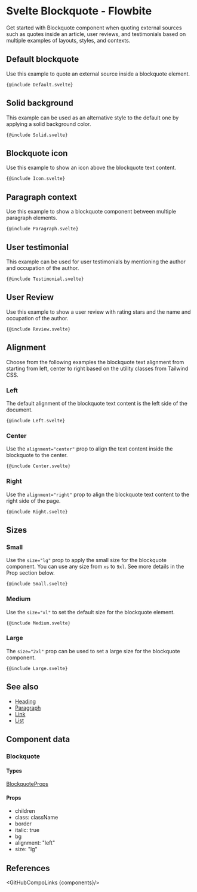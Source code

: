 # Svelte Blockquote - Flowbite


Get started with Blockquote component when quoting external sources such as quotes inside an article, user reviews, and testimonials based on multiple examples of layouts, styles, and contexts.

## Default blockquote

Use this example to quote an external source inside a blockquote element.

```svelte
{@include Default.svelte}
```

## Solid background

This example can be used as an alternative style to the default one by applying a solid background color.

```svelte
{@include Solid.svelte}
```

## Blockquote icon

Use this example to show an icon above the blockquote text content.

```svelte
{@include Icon.svelte}
```

## Paragraph context

Use this example to show a blockquote component between multiple paragraph elements.

```svelte
{@include Paragraph.svelte}
```

## User testimonial

This example can be used for user testimonials by mentioning the author and occupation of the author.

```svelte
{@include Testimonial.svelte}
```

## User Review

Use this example to show a user review with rating stars and the name and occupation of the author.

```svelte
{@include Review.svelte}
```

## Alignment

Choose from the following examples the blockquote text alignment from starting from left, center to right based on the utility classes from Tailwind CSS.

### Left

The default alignment of the blockquote text content is the left side of the document.

```svelte
{@include Left.svelte}
```

### Center

Use the `alignment="center"` prop to align the text content inside the blockquote to the center.

```svelte
{@include Center.svelte}
```

### Right

Use the `alignment="right"` prop to align the blockquote text content to the right side of the page.

```svelte
{@include Right.svelte}
```

## Sizes

### Small

Use the `size="lg"` prop to apply the small size for the blockquote component. You can use any size from `xs` to `9xl`. See more details in the Prop section below.

```svelte
{@include Small.svelte}
```

### Medium

Use the `size="xl"` to set the default size for the blockquote element.

```svelte
{@include Medium.svelte}
```

### Large

The `size="2xl"` prop can be used to set a large size for the blockquote component.

```svelte
{@include Large.svelte}
```

## See also

- [Heading](https://flowbite-svelte.com/llm/typography/heading.md)
- [Paragraph](https://flowbite-svelte.com/llm/typography/paragraph.md)
- [Link](https://flowbite-svelte.com/llm/typography/link.md)
- [List](https://flowbite-svelte.com/llm/typography/list.md)

## Component data

### Blockquote

#### Types

[BlockquoteProps](https://github.com/themesberg/flowbite-svelte/blob/main/src/lib/types.ts#L1877)

#### Props

- children
- class: className
- border
- italic: true
- bg
- alignment: "left"
- size: "lg"


## References

<GitHubCompoLinks {components}/>
